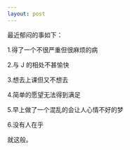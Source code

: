 ```yaml
---
layout: post
---
```


最近郁闷的事如下：

1.得了一个不很严重但很麻烦的病

2.与 J 的相处不甚愉快

3.想去上课但又不想去

4.简单的愿望无法得到满足

5.早上做了一个混乱的会让人心情不好的梦

6.没有人在乎

就这般。
